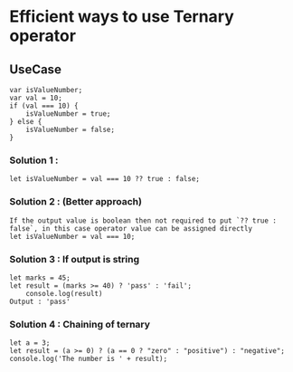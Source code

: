 # Efficient ways to use Ternary operator

## UseCase
    var isValueNumber;
    var val = 10;
    if (val === 10) {
        isValueNumber = true;
    } else {
        isValueNumber = false;
    }

### Solution 1 : 
    let isValueNumber = val === 10 ?? true : false;

### Solution 2 : (Better approach)
    If the output value is boolean then not required to put `?? true : false`, in this case operator value can be assigned directly
    let isValueNumber = val === 10;

### Solution 3 : If output is string
    let marks = 45;
    let result = (marks >= 40) ? 'pass' : 'fail';
        console.log(result) 
    Output : 'pass'

### Solution 4 : Chaining of ternary 
    let a = 3;
    let result = (a >= 0) ? (a == 0 ? "zero" : "positive") : "negative";
    console.log('The number is ' + result);
